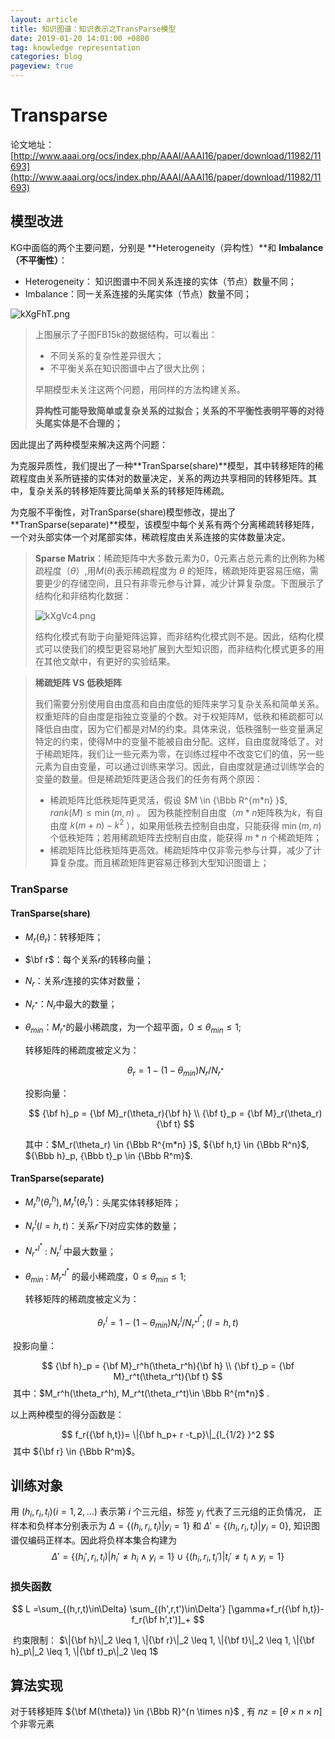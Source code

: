 ```yaml
---
layout: article
title: 知识图谱：知识表示之TransParse模型
date: 2019-01-20 14:01:00 +0800
tag: knowledge representation
categories: blog
pageview: true
---
```




# Transparse

论文地址：[http://www.aaai.org/ocs/index.php/AAAI/AAAI16/paper/download/11982/11693](http://www.aaai.org/ocs/index.php/AAAI/AAAI16/paper/download/11982/11693)



## 模型改进

KG中面临的两个主要问题，分别是 **Heterogeneity（异构性）**和 **Imbalance（不平衡性）**：

- Heterogeneity： 知识图谱中不同关系连接的实体（节点）数量不同；
- Imbalance：同一关系连接的头尾实体（节点）数量不同；

![kXgFhT.png](https://s2.ax1x.com/2019/03/05/kXgFhT.png)

> 上图展示了子图FB15k的数据结构，可以看出：
>
> - 不同关系的复杂性差异很大；
> - 不平衡关系在知识图谱中占了很大比例；
>
> 早期模型未关注这两个问题，用同样的方法构建关系。
>
> **异构性可能导致简单或复杂关系的过拟合；关系的不平衡性表明平等的对待头尾实体是不合理的；**



因此提出了两种模型来解决这两个问题：

为克服异质性，我们提出了一种**TranSparse(share)**模型，其中转移矩阵的稀疏程度由关系所链接的实体对的数量决定，关系的两边共享相同的转移矩阵。其中，复杂关系的转移矩阵要比简单关系的转移矩阵稀疏。

为克服不平衡性，对TranSparse(share)模型修改，提出了**TranSparse(separate)**模型，该模型中每个关系有两个分离稀疏转移矩阵，一个对头部实体一个对尾部实体，稀疏程度由关系连接的实体数量决定。

> **Sparse Matrix**：稀疏矩阵中大多数元素为0，0元素占总元素的比例称为稀疏程度（$\theta$）,用$M(\theta)$表示稀疏程度为 $\theta$ 的矩阵，稀疏矩阵更容易压缩，需要更少的存储空间，且只有非零元参与计算，减少计算复杂度。下图展示了结构化和非结构化数据：
>
> ![kXgVc4.png](https://s2.ax1x.com/2019/03/05/kXgVc4.png)
>
> 结构化模式有助于向量矩阵运算，而非结构化模式则不是。因此，结构化模式可以使我们的模型更容易地扩展到大型知识图，而非结构化模式更多的用在其他文献中，有更好的实验结果。

> **稀疏矩阵 VS 低秩矩阵**
>
> 我们需要分别使用自由度高和自由度低的矩阵来学习复杂关系和简单关系。权重矩阵的自由度是指独立变量的个数。对于权矩阵M，低秩和稀疏都可以降低自由度，因为它们都是对M的约束。具体来说，低秩强制一些变量满足特定的约束，使得M中的变量不能被自由分配。这样，自由度就降低了。对于稀疏矩阵，我们让一些元素为零，在训练过程中不改变它们的值，另一些元素为自由变量，可以通过训练来学习。因此，自由度就是通过训练学会的变量的数量。但是稀疏矩阵更适合我们的任务有两个原因：
>
> - 稀疏矩阵比低秩矩阵更灵活，假设 $M \in {\Bbb R^{m*n} }$,  $rank(M) \leq \min (m,n)$ 。 因为秩能控制自由度（$m*n$矩阵秩为$k$，有自由度 $k(m+n)-k^2$ ），如果用低秩去控制自由度，只能获得 $\min (m,n)$个低秩矩阵；若用稀疏矩阵去控制自由度，能获得 $m*n$ 个稀疏矩阵；
> - 稀疏矩阵比低秩矩阵更高效。稀疏矩阵中仅非零元参与计算，减少了计算复杂度。而且稀疏矩阵更容易迁移到大型知识图谱上； 



### TranSparse

#### TranSparse(share)

- $M_r(\theta_r)$：转移矩阵；

- $\bf r$：每个关系$r$的转移向量；

- $N_r$：关系$r$连接的实体对数量；

- $N_{r^*}$：$N_r$中最大的数量；

- $\theta_{min}$：$M_{r^*}$的最小稀疏度，为一个超平面，$0 \leq \theta_{min} \leq 1$;

  转移矩阵的稀疏度被定义为：
  
  $$
  \theta_r = 1-(1-\theta_{min})N_r/N_{r^*}
  $$
  
  投影向量：
  
  $$
  {\bf h}_p = {\bf M}_r(\theta_r){\bf h} \\
  {\bf t}_p = {\bf M}_r(\theta_r){\bf t}
  $$
  
  其中：$M_r(\theta_r) \in {\Bbb R^{m*n} }$, ${\bf h,t} \in {\Bbb R^n}$, ${\Bbb h}_p, {\Bbb t}_p \in {\Bbb R^m}$.

#### TranSparse(separate)

- $M_r^h(\theta_r^h), M_r^t(\theta_r^t)$：头尾实体转移矩阵；

- $N_r^l (l=h,t)$：关系$r$下$l$对应实体的数量；

- $N_{r^*}^{l^*}$ : $N_r^l$ 中最大数量；

- $\theta_{min}$ : $M_{r^*}^{l^*}$ 的最小稀疏度，$0 \leq \theta_{min} \leq 1$;

  转移矩阵的稀疏度被定义为：

$$
\theta_r^l = 1-(1-\theta_{min})N_r^l/N_{r^*}^{l^*}   ; (l=h,t)
$$

​	投影向量：

$$
{\bf h}_p = {\bf M}_r^h(\theta_r^h){\bf h} \\
{\bf t}_p = {\bf M}_r^t(\theta_r^t){\bf t}
$$
​	其中：$M_r^h(\theta_r^h), M_r^t(\theta_r^t)\in \Bbb R^{m*n}$  .



以上两种模型的得分函数是：

$$
f_r({\bf h,t})= \|{\bf h_p+ r -t_p}\|_{l_{1/2} }^2
$$
​	其中 ${\bf r} \in {\Bbb R^m}$。



## 训练对象

用 $(h_i,r_i,t_i) (i=1,2,...)$ 表示第 $i$ 个三元组，标签 $y_i$ 代表了三元组的正负情况， 正样本和负样本分别表示为 $\Delta =\{(h_i, r_i,t_i) | y_i=1\}$ 和  $\Delta' =\{(h_i, r_i,t_i) | y_i=0\}$, 知识图谱仅编码正样本。因此将负样本集合构建为 
$$
\Delta' = \{(h_i',r_i,t_i)|h_i' \neq h_i \wedge y_i = 1\} \cup \{(h_i,r_i,t_i')|t_i' \neq t_i \wedge y_i = 1 \}
$$

### 损失函数

$$
L =\sum_{(h,r,t)\in\Delta} \sum_{(h',r,t')\in\Delta'} [\gamma+f_r({\bf h,t})-f_r(\bf h',t')]_+
$$

​	约束限制： $\|{\bf h}\|_2 \leq 1, \|{\bf r}\|_2 \leq 1, \|{\bf t}\|_2 \leq 1, \|{\bf h}_p\|_2 \leq 1, \|{\bf t}_p\|_2 \leq 1$

 

## 算法实现

对于转移矩阵 ${\bf M(\theta)} \in {\Bbb R}^{n \times n}$ , 有 $nz=[\theta \times n \times n]$ 个非零元素 



